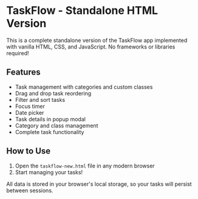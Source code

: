 
# TaskFlow - Standalone HTML Version

This is a complete standalone version of the TaskFlow app implemented with vanilla HTML, CSS, and JavaScript. No frameworks or libraries required!

## Features
- Task management with categories and custom classes
- Drag and drop task reordering
- Filter and sort tasks
- Focus timer
- Date picker
- Task details in popup modal
- Category and class management
- Complete task functionality

## How to Use
1. Open the `taskflow-new.html` file in any modern browser
2. Start managing your tasks!

All data is stored in your browser's local storage, so your tasks will persist between sessions.
